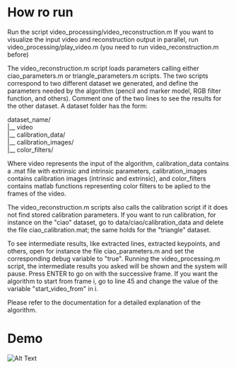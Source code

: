 # How ro run
Run the script video_processing/video_reconstruction.m
If you want to visualize the input video and reconstruction output in parallel, run video_processing/play_video.m (you need to run video_reconstruction.m before)

The video_reconstruction.m script loads parameters calling either ciao_parameters.m or triangle_parameters.m scripts. 
The two scripts correspond to two different dataset we generated, and define the parameters needed by the algorithm (pencil and marker model, RGB filter function, and others). 
Comment one of the two lines to see the results for the other dataset.
A dataset folder has the form:  

dataset_name/  
  |__ video  
  |__ calibration_data/  
  |__ calibration_images/  
  |__ color_filters/  

Where video represents the input of the algorithm, calibration_data contains a .mat file with extrinsic and intrinsic parameters, calibration_images contains calibration images (intrinsic and extrinsic), and color_filters contains matlab functions representing color filters to be aplied to the frames of the video. 

The video_reconstruction.m scripts also calls the calibration script if it does not find stored calibration parameters. If you want to run calibration, for instance on the "ciao" dataset, go to data/ciao/calibration_data and delete the file ciao_calibration.mat; the same holds for the "triangle" dataset. 

To see intermediate results, like extracted lines, extracted keypoints, and others, open for instance the file ciao_parameters.m and set the corresponding debug variable to "true". Running the video_processing.m script, the intermediate results you asked will be shown and the system will pause. Press ENTER to go on with the successive frame. 
If you want the algorithm to start from frame i, go to line 45 and change the value of the variable "start_video_from" in i.


Please refer to the documentation for a detailed explanation of the algorithm.

# Demo

![Alt Text](https://github.com/EmilianoGagliardiEmanueleGhelfi/inkless-painting/tree/master/doc/demo.gif)
